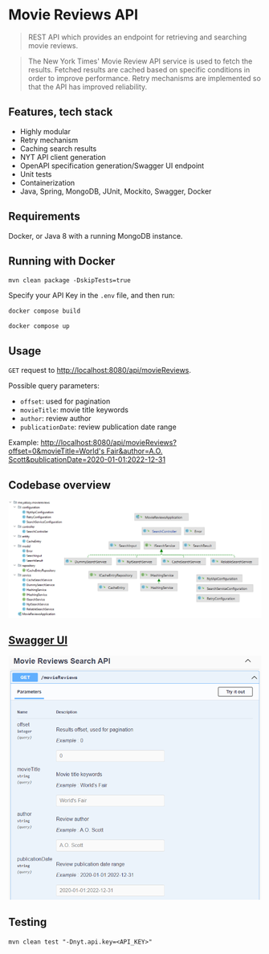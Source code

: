 # Movie Reviews API

> REST API which provides an endpoint for retrieving and searching movie reviews.

> The New York Times' Movie Review API service is used to fetch the results.
> Fetched results are cached based on specific conditions in order to improve performance.
> Retry mechanisms are implemented so that the API has improved reliability.

## Features, tech stack

* Highly modular
* Retry mechanism
* Caching search results
* NYT API client generation
* OpenAPI specification generation/Swagger UI endpoint
* Unit tests
* Containerization
* Java, Spring, MongoDB, JUnit, Mockito, Swagger, Docker

## Requirements

Docker, or Java 8 with a running MongoDB instance.

## Running with Docker

```
mvn clean package -DskipTests=true
```

Specify your API Key in the `.env` file, and then run:

```
docker compose build
```

```
docker compose up
```

## Usage

`GET` request to [http://localhost:8080/api/movieReviews](http://localhost:8080/api/movieReviews).

Possible query parameters:

* `offset`: used for pagination
* `movieTitle`: movie title keywords
* `author`: review author
* `publicationDate`: review publication date range

Example: [http://localhost:8080/api/movieReviews?offset=0&movieTitle=World's Fair&author=A.O. Scott&publicationDate=2020-01-01:2022-12-31](http://localhost:8080/api/movieReviews?offset=0&movieTitle=World%27s%20Fair&author=A.O.%20Scott&publicationDate=2020-01-01%3A2022-12-31)

## Codebase overview

![Codebase](.github/img_2.png)

## [Swagger UI](http://localhost:8080/swagger-ui/index.html)

![Swagger UI](.github/img_1.png)

## Testing

```
mvn clean test "-Dnyt.api.key=<API_KEY>"
```
